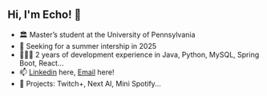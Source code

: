 ## Hi, I'm Echo!  👋

- 🏛️ Master’s student at the University of Pennsylvania
- 🤔 Seeking for a summer intership in 2025
- 👩🏻‍💻 2 years of development experience in Java, Python, MySQL, Spring Boot, React...
- 📫 [Linkedin](http://linkedin.com/in/chenyuecho) here, [Email](dangeboe@gmail.com) here!
- 👾 Projects: Twitch+, Next AI, Mini Spotify...
<!--
**Dangeboer/Dangeboer** is a ✨ _special_ ✨ repository because its `README.md` (this file) appears on your GitHub profile.

Here are some ideas to get you started:

- 🔭 I’m currently working on ...
- 🌱 I’m currently learning ...
- 👯 I’m looking to collaborate on ...
- 🤔 I’m looking for help with ...
- 💬 Ask me about ...
- 📫 How to reach me: ...
- 😄 Pronouns: ...
- ⚡ Fun fact: ...
-->
